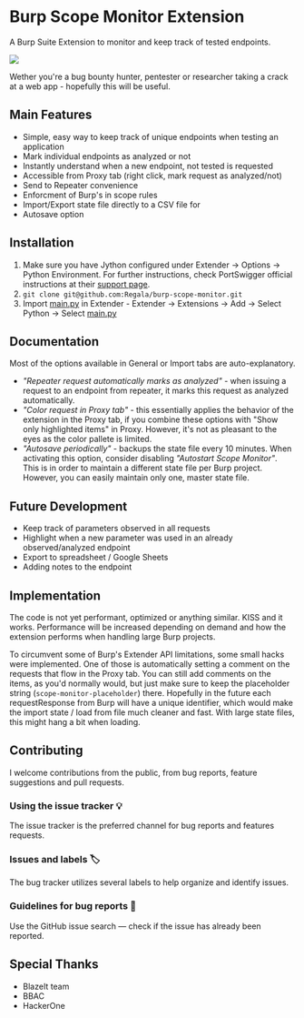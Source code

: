 # Burp Scope Monitor Extension
A Burp Suite Extension to monitor and keep track of tested endpoints.

![](http://g.recordit.co/MwAyLS1VkZ.gif)

Wether you're a bug bounty hunter, pentester or researcher taking a crack at a web app - hopefully this will be useful.

## Main Features

- Simple, easy way to keep track of unique endpoints when testing an application
- Mark individual endpoints as analyzed or not
- Instantly understand when a new endpoint, not tested is requested
- Accessible from Proxy tab (right click, mark request as analyzed/not)
- Send to Repeater convenience
- Enforcment of Burp's in scope rules 
- Import/Export state file directly to a CSV file for
- Autosave option

## Installation

1. Make sure you have Jython configured under Extender -> Options -> Python Environment. For further instructions, check PortSwigger official instructions at their [support page](https://support.portswigger.net/customer/portal/articles/1965930-how-to-install-an-extension-in-burp-suite).
2. `git clone git@github.com:Regala/burp-scope-monitor.git`
3. Import [main.py](main.py) in Extender - Extender -> Extensions -> Add -> Select Python -> Select [main.py](main.py)

## Documentation

Most of the options available in General or Import tabs are auto-explanatory. 

- *"Repeater request automatically marks as analyzed"* - when issuing a request to an endpoint from repeater, it marks this request as analyzed automatically.
- *"Color request in Proxy tab"* - this essentially applies the behavior of the extension in the Proxy tab, if you combine these options with "Show only highlighted items" in Proxy. However, it's not as pleasant to the eyes as the color pallete is limited. 
- *"Autosave periodically"* - backups the state file every 10 minutes. When activating this option, consider disabling *"Autostart Scope Monitor"*. This is in order to maintain a different state file per Burp project. However, you can easily maintain only one, master state file.

## Future Development

- Keep track of parameters observed in all requests
- Highlight when a new parameter was used in an already observed/analyzed endpoint
- Export to spreadsheet / Google Sheets
- Adding notes to the endpoint

## Implementation

The code is not yet performant, optimized or anything similar. KISS and it works. Performance will be increased depending on demand and how the extension performs when handling large Burp projects.

To circumvent some of Burp's Extender API limitations, some small hacks were implemented. One of those is automatically setting a comment on the requests that flow in the Proxy tab. You can still add comments on the items, as you'd normally would, but just make sure to keep the placeholder string (`scope-monitor-placeholder`) there. Hopefully in the future each requestResponse from Burp will have a unique identifier, which would make the import state / load from file much cleaner and fast. With large state files, this might hang a bit when loading.

## Contributing

I welcome contributions from the public, from bug reports, feature suggestions and pull requests.

### Using the issue tracker 💡

The issue tracker is the preferred channel for bug reports and features requests.

### Issues and labels 🏷

The bug tracker utilizes several labels to help organize and identify issues.

### Guidelines for bug reports 🐛

Use the GitHub issue search — check if the issue has already been reported.

## Special Thanks

- BlazeIt team
- BBAC
- HackerOne
